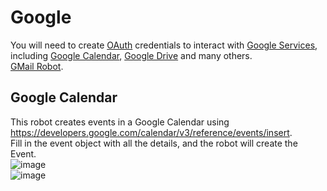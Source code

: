 # Google

You will need to create [OAuth](OAuth%20with%20Google.md) credentials to interact with [Google Services]([https://developers.google.com/calendar/api/v3/reference/](https://console.cloud.google.com/apis/library)), including [Google Calendar](https://developers.google.com/calendar/api/v3/reference/), [Google Drive](https://developers.google.com/drive/api/v3/reference/) and many others.  
[GMail Robot](https://github.com/KofaxRPA/Mail/tree/master/GMail).
## Google Calendar
This robot creates events in a Google Calendar using https://developers.google.com/calendar/v3/reference/events/insert.  
Fill in the event object with all the details, and the robot will create the Event.  
![image](https://user-images.githubusercontent.com/47416964/116400306-2f43d700-a82a-11eb-864a-d944ed3e851d.png)  
![image](https://user-images.githubusercontent.com/47416964/116400355-3c60c600-a82a-11eb-8851-2532494068c3.png)
